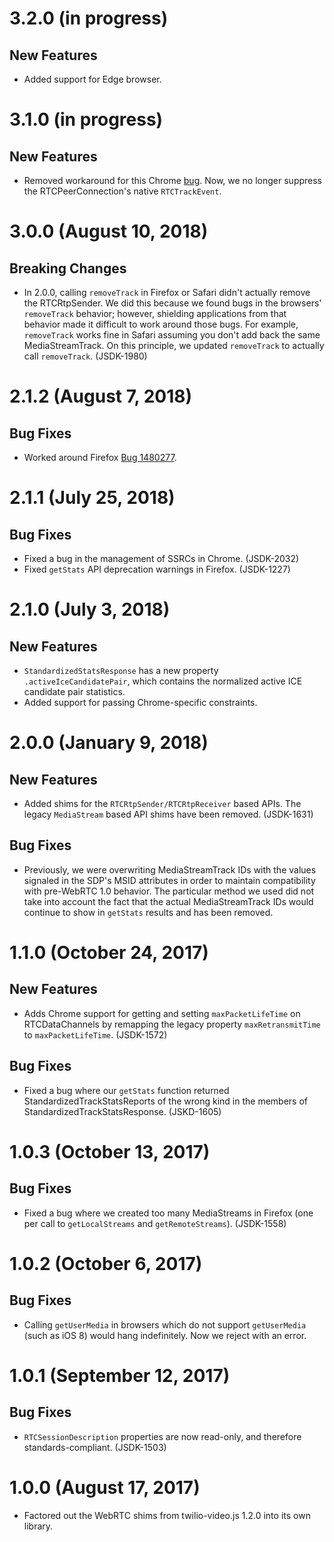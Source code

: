 3.2.0 (in progress)
===================

New Features
------------

- Added support for Edge browser.

3.1.0 (in progress)
===================

New Features
------------

- Removed workaround for this Chrome [bug](https://bugs.chromium.org/p/chromium/issues/detail?id=774303).
  Now, we no longer suppress the RTCPeerConnection's native `RTCTrackEvent`.

3.0.0 (August 10, 2018)
=======================

Breaking Changes
----------------

- In 2.0.0, calling `removeTrack` in Firefox or Safari didn't actually remove
  the RTCRtpSender. We did this because we found bugs in the browsers'
  `removeTrack` behavior; however, shielding applications from that behavior
  made it difficult to work around those bugs. For example, `removeTrack` works
  fine in Safari assuming you don't add back the same MediaStreamTrack. On this
  principle, we updated `removeTrack` to actually call `removeTrack`. (JSDK-1980)

2.1.2 (August 7, 2018)
======================

Bug Fixes
---------

- Worked around Firefox [Bug 1480277](https://bugzilla.mozilla.org/show_bug.cgi?id=1480277).

2.1.1 (July 25, 2018)
=====================

Bug Fixes
---------

- Fixed a bug in the management of SSRCs in Chrome. (JSDK-2032)
- Fixed `getStats` API deprecation warnings in Firefox. (JSDK-1227)

2.1.0 (July 3, 2018)
====================

New Features
------------

- `StandardizedStatsResponse` has a new property `.activeIceCandidatePair`,
  which contains the normalized active ICE candidate pair statistics.
- Added support for passing Chrome-specific constraints.

2.0.0 (January 9, 2018)
=======================

New Features
------------

- Added shims for the `RTCRtpSender/RTCRtpReceiver` based APIs. The legacy
  `MediaStream` based API shims have been removed. (JSDK-1631)

Bug Fixes
---------

- Previously, we were overwriting MediaStreamTrack IDs with the values signaled
  in the SDP's MSID attributes in order to maintain compatibility with
  pre-WebRTC 1.0 behavior. The particular method we used did not take into
  account the fact that the actual MediaStreamTrack IDs would continue to show
  in `getStats` results and has been removed.

1.1.0 (October 24, 2017)
========================

New Features
------------

- Adds Chrome support for getting and setting `maxPacketLifeTime` on
  RTCDataChannels by remapping the legacy property `maxRetransmitTime` to
  `maxPacketLifeTime`. (JSDK-1572)

Bug Fixes
---------

- Fixed a bug where our `getStats` function returned
  StandardizedTrackStatsReports of the wrong kind in the members of
  StandardizedTrackStatsResponse. (JSKD-1605)

1.0.3 (October 13, 2017)
========================

Bug Fixes
---------

- Fixed a bug where we created too many MediaStreams in Firefox (one per call to
  `getLocalStreams` and `getRemoteStreams`). (JSDK-1558)

1.0.2 (October 6, 2017)
=======================

Bug Fixes
---------

- Calling `getUserMedia` in browsers which do not support `getUserMedia` (such
  as iOS 8) would hang indefinitely. Now we reject with an error.

1.0.1 (September 12, 2017)
==========================

Bug Fixes
---------

- `RTCSessionDescription` properties are now read-only, and therefore standards-compliant. (JSDK-1503)  

1.0.0 (August 17, 2017)
=======================

- Factored out the WebRTC shims from twilio-video.js 1.2.0 into its own library.

